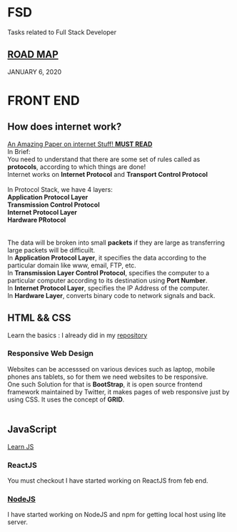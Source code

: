 # FSD
Tasks related to Full Stack Developer

## [ROAD MAP](https://github.com/kamranahmedse/developer-roadmap)

JANUARY 6, 2020<br>
# FRONT END<br>

## How does internet work?
[An Amazing Paper on internet Stuff! **MUST READ**](http://www.theshulers.com/whitepapers/internet_whitepaper/index.html)<br>
In Brief:<br>
You need to understand that there are some set of rules called as **protocols**, according to which things are done!<br>
Internet works on **Internet Protocol** and **Transport Control Protocol**<br>
<br>In Protocol Stack, we have 4 layers:<br>
**Application Protocol Layer<br>Transmission Control Protocol <br>Internet Protocol Layer<br>Hardware PRotocol<br>**<br><br>
The data will be broken into small **packets** if they are large as transferring large packets will be difficuilt.<br>
In **Application Protocol Layer**, it specifies the data according to the particular domain like www, email, FTP, etc.<br>
In **Transmission Layer Control Protocol**, specifies the computer to a particular computer according to its destination using **Port Number**.<br>
In **Internet Protocol Layer**, specifies the IP Address of the computer.<br>
In **Hardware Layer**, converts binary code to network signals and back.<br>


## HTML && CSS<br>
Learn the basics : I already did in my [repository](https://github.com/Nehasingh1300/Web-Developmnent/tree/html)<br>
### Responsive Web Design
Websites can be accesssed on various devices such as laptop, mobile phones ans tablets, so for them we need websites to be responsive.<br>
One such Solution for that is **BootStrap**, it is open source frontend framework maintained by Twitter, it makes pages of web responsive just by using CSS. It uses the concept of **GRID**.<br><br> 

## JavaScript
[Learn JS](https://github.com/Nehasingh1300/FSD/blob/master/JavaScript.md)

### ReactJS
You must checkout I have started working on ReactJS from feb end.<br>

### [NodeJS](https://github.com/Nehasingh1300/FSD/tree/master/NodeJS)
I have started working on NodeJS and npm for getting local host using lite server.<br>

